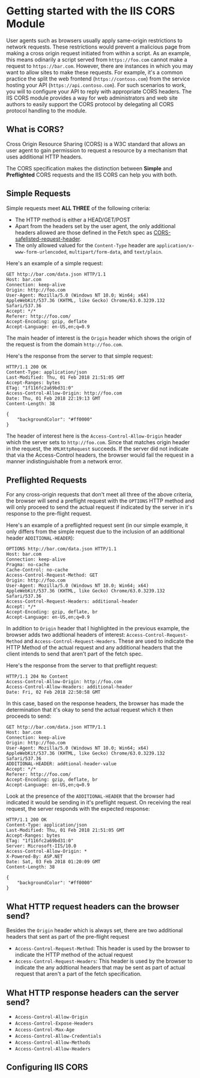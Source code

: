 # Getting started with the IIS CORS Module

User agents such as browsers usually apply same-origin restrictions to network requests. These restrictions would prevent a malicious page from making a cross origin request initiated from within a script. As an example, this means odinarily a script served from `https://foo.com` cannot make a request to `https://bar.com`. However, there are instances in which you may want to allow sites to make these requests. For example, it's a common practice the split the web frontend (`https://contoso.com`) from the service hosting your API (`https://api.contoso.com`). For such scenarios to work, you will to configure your API to reply with appropriate CORS headers. The IIS CORS module provides a way for web administrators and web site authors to easily support the CORS protocol by delegating all CORS protocol handling to the module. 

## What is CORS?

Cross Origin Resource Sharing (CORS) is a W3C standard that allows an user agent to gain permission to request a resource by a mechanism that uses additional HTTP headers.

The CORS specification makes the distinction between **Simple** and **Preflighted** CORS requests and the IIS CORS can help you with both.

## Simple Requests

Simple requests meet **ALL THREE** of the following criteria:

- The HTTP method is either a HEAD/GET/POST
- Apart from the headers set by the user agent, the only additional headers allowed are those defined in the Fetch spec as [CORS-safelisted-request-header](https://fetch.spec.whatwg.org/#cors-safelisted-request-header).
- The only allowed valued for the `Content-Type` header are `application/x-www-form-urlencoded`, `multipart/form-data`, and `text/plain`.

Here's an example of a simple request:

```
GET http://bar.com/data.json HTTP/1.1
Host: bar.com
Connection: keep-alive
Origin: http://foo.com
User-Agent: Mozilla/5.0 (Windows NT 10.0; Win64; x64) AppleWebKit/537.36 (KHTML, like Gecko) Chrome/63.0.3239.132 Safari/537.36
Accept: */*
Referer: http://foo.com/
Accept-Encoding: gzip, deflate
Accept-Language: en-US,en;q=0.9
```


The main header of interest is the `Origin` header which shows the origin of the request is from the domain `http://foo.com`.

Here's the response from the server to that simple request:
```
HTTP/1.1 200 OK
Content-Type: application/json
Last-Modified: Thu, 01 Feb 2018 21:51:05 GMT
Accept-Ranges: bytes
ETag: "1f116fc2a69bd31:0"
Access-Control-Allow-Origin: http://foo.com
Date: Thu, 01 Feb 2018 22:19:13 GMT
Content-Length: 38

{
    "backgroundColor": "#ff0000"
}
```

The header of interest here is the `Access-Control-Allow-Origin` header which the server sets to `http://foo.com`. Since that matches origin header in the request, the `XMLHttpRequest` succeeds. If the server did not indicate that via the Access-Control headers, the browser would fail the request in a manner indistinguishable from a network error.

## Preflighted Requests

For any cross-origin requests that don't meet all three of the above criteria, the browser will send a preflight request with the `OPTIONS` HTTP method and will only proceed to send the actual request if indicated by the server in it's response to the pre-flight request.

Here's an example of a preflighted request sent (in our simple example, it only differs from the simple request due to the inclusion of an additional header `ADDITIONAL-HEADER`):

```
OPTIONS http://bar.com/data.json HTTP/1.1
Host: bar.com
Connection: keep-alive
Pragma: no-cache
Cache-Control: no-cache
Access-Control-Request-Method: GET
Origin: http://foo.com
User-Agent: Mozilla/5.0 (Windows NT 10.0; Win64; x64) AppleWebKit/537.36 (KHTML, like Gecko) Chrome/63.0.3239.132 Safari/537.36
Access-Control-Request-Headers: additional-header
Accept: */*
Accept-Encoding: gzip, deflate, br
Accept-Language: en-US,en;q=0.9
```
In addition to `Origin` header that I highlighted in the previous example, the browser adds two addtional headers of interest: `Access-Control-Request-Method` and `Access-Control-Request-Headers`. These are used to indicate the HTTP Method of the actual request and any additional headers that the client intends to send that aren't part of the fetch spec.

Here's the response from the server to that preflight request:

```
HTTP/1.1 204 No Content
Access-Control-Allow-Origin: http://foo.com
Access-Control-Allow-Headers: additional-header
Date: Fri, 02 Feb 2018 22:50:58 GMT
``` 

In this case, based on the response headers, the browser has made the determination that it's okay to send the actual request which it then proceeds to send:

```
GET http://bar.com/data.json HTTP/1.1
Host: bar.com
Connection: keep-alive
Origin: http://foo.com
User-Agent: Mozilla/5.0 (Windows NT 10.0; Win64; x64) AppleWebKit/537.36 (KHTML, like Gecko) Chrome/63.0.3239.132 Safari/537.36
ADDITIONAL-HEADER: addtional-header-value
Accept: */*
Referer: http://foo.com/
Accept-Encoding: gzip, deflate, br
Accept-Language: en-US,en;q=0.9
```
Look at the presence of the `ADDITIONAL-HEADER` that the browser had indicated it would be sending in it's preflight request.
On receiving the real request, the server responds with the expected response:

```
HTTP/1.1 200 OK
Content-Type: application/json
Last-Modified: Thu, 01 Feb 2018 21:51:05 GMT
Accept-Ranges: bytes
ETag: "1f116fc2a69bd31:0"
Server: Microsoft-IIS/10.0
Access-Control-Allow-Origin: *
X-Powered-By: ASP.NET
Date: Sat, 03 Feb 2018 01:20:09 GMT
Content-Length: 38

{
    "backgroundColor": "#ff0000"
}
```

## What HTTP request headers can the browser send?

Besides the `Origin` header which is always set, there are two additional headers that sent as part of the pre-flight request

- `Access-Control-Request-Method`: This header is used by the browser to indicate the HTTP method of the actual request
- `Access-Control-Request-Headers`: This header is used by the browser to indicate the any addtional headers that may be sent as part of actual request that aren't a part of the fetch specification.

## What HTTP response headers can the server send?

- `Access-Control-Allow-Origin`
- `Access-Control-Expose-Headers`
- `Access-Control-Max-Age`
- `Access-Control-Allow-Credentials`
- `Access-Control-Allow-Methods`
- `Access-Control-Allow-Headers`

## Configuring IIS CORS






